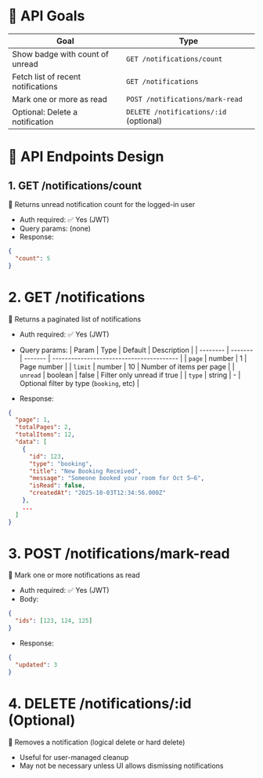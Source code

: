 # 🧱 API Goals

| Goal                               | Type                                   |
| ---------------------------------- | -------------------------------------- |
| Show badge with count of unread    | `GET /notifications/count`             |
| Fetch list of recent notifications | `GET /notifications`                   |
| Mark one or more as read           | `POST /notifications/mark-read`        |
| Optional: Delete a notification    | `DELETE /notifications/:id` (optional) |

# 📘 API Endpoints Design

## 1. GET /notifications/count

📌 Returns unread notification count for the logged-in user

- Auth required: ✅ Yes (JWT)
- Query params: (none)
- Response:

```json
{
  "count": 5
}
```

# 2. GET /notifications

📌 Returns a paginated list of notifications

- Auth required: ✅ Yes (JWT)
- Query params:
  | Param | Type | Default | Description |
  | -------- | ------- | ------- | ---------------------------------------- |
  | `page` | number | 1 | Page number |
  | `limit` | number | 10 | Number of items per page |
  | `unread` | boolean | false | Filter only unread if true |
  | `type` | string | - | Optional filter by type (`booking`, etc) |

- Response:

```json
{
  "page": 1,
  "totalPages": 2,
  "totalItems": 12,
  "data": [
    {
      "id": 123,
      "type": "booking",
      "title": "New Booking Received",
      "message": "Someone booked your room for Oct 5–6",
      "isRead": false,
      "createdAt": "2025-10-03T12:34:56.000Z"
    },
    ...
  ]
}
```

# 3. POST /notifications/mark-read

📌 Mark one or more notifications as read

- Auth required: ✅ Yes (JWT)
- Body:

```json
{
  "ids": [123, 124, 125]
}
```

- Response:

```json
{
  "updated": 3
}
```

# 4. DELETE /notifications/:id (Optional)

🧹 Removes a notification (logical delete or hard delete)

- Useful for user-managed cleanup
- May not be necessary unless UI allows dismissing notifications
